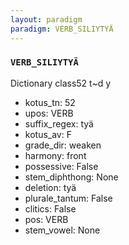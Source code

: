 ```yaml
---
layout: paradigm
paradigm: VERB_SILIYTYÄ
---
```

### ` VERB_SILIYTYÄ `

Dictionary class52 t~d y
* kotus_tn: 52
* upos: VERB
* suffix_regex: tyä
* kotus_av: F
* grade_dir: weaken
* harmony: front
* possessive: False
* stem_diphthong: None
* deletion: tyä
* plurale_tantum: False
* clitics: False
* pos: VERB
* stem_vowel: None

